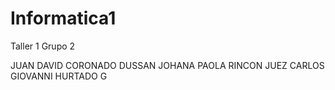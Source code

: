 # Informatica1
Taller 1
Grupo 2

JUAN DAVID CORONADO DUSSAN
JOHANA PAOLA RINCON JUEZ
CARLOS GIOVANNI HURTADO G
